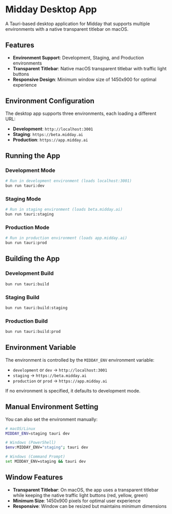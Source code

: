 # Midday Desktop App

A Tauri-based desktop application for Midday that supports multiple environments with a native transparent titlebar on macOS.

## Features

- **Environment Support**: Development, Staging, and Production environments
- **Transparent Titlebar**: Native macOS transparent titlebar with traffic light buttons
- **Responsive Design**: Minimum window size of 1450x900 for optimal experience

## Environment Configuration

The desktop app supports three environments, each loading a different URL:

- **Development**: `http://localhost:3001`
- **Staging**: `https://beta.midday.ai`
- **Production**: `https://app.midday.ai`

## Running the App

### Development Mode
```bash
# Run in development environment (loads localhost:3001)
bun run tauri:dev
```

### Staging Mode
```bash
# Run in staging environment (loads beta.midday.ai)
bun run tauri:staging
```

### Production Mode
```bash
# Run in production environment (loads app.midday.ai)
bun run tauri:prod
```

## Building the App

### Development Build
```bash
bun run tauri:build
```

### Staging Build
```bash
bun run tauri:build:staging
```

### Production Build
```bash
bun run tauri:build:prod
```

## Environment Variable

The environment is controlled by the `MIDDAY_ENV` environment variable:

- `development` or `dev` → `http://localhost:3001`
- `staging` → `https://beta.midday.ai`
- `production` or `prod` → `https://app.midday.ai`

If no environment is specified, it defaults to development mode.

## Manual Environment Setting

You can also set the environment manually:

```bash
# macOS/Linux
MIDDAY_ENV=staging tauri dev

# Windows (PowerShell)
$env:MIDDAY_ENV="staging"; tauri dev

# Windows (Command Prompt)
set MIDDAY_ENV=staging && tauri dev
```

## Window Features

- **Transparent Titlebar**: On macOS, the app uses a transparent titlebar while keeping the native traffic light buttons (red, yellow, green)
- **Minimum Size**: 1450x900 pixels for optimal user experience
- **Responsive**: Window can be resized but maintains minimum dimensions 